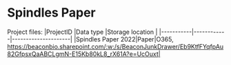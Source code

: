 # Spindles Paper

Project files:
|ProjectID   |Data type   |Storage location     |
|-----------|------------|---------------------|
|Spindles Paper 2022|Paper|O365, https://beaconbio.sharepoint.com/:w:/s/BeaconJunkDrawer/Eb9KtfFYqfpAu82GfpsxQaABCLgmN-E15Kb80kL8_rX61A?e=UcOuxt|
